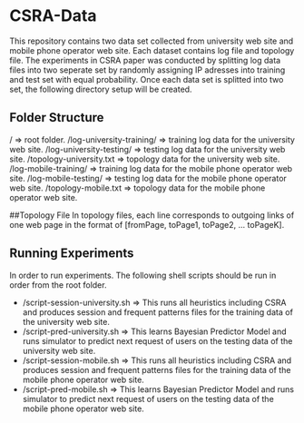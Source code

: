 # CSRA-Data

This repository contains two data set collected from university web site and mobile phone operator web site. Each dataset contains log file and topology file. The experiments
in CSRA paper was conducted by splitting log data files into two seperate set by randomly assigning IP adresses into training and test set with equal probability. Once each data 
set is splitted into two set, the following directory setup will be created.

## Folder Structure
/ => root folder.
/log-university-training/ => training log data for the university web site.
/log-university-testing/ => testing log data for the university web site.
/topology-university.txt  => topology data for the university web site. 
/log-mobile-training/ => training log data for the mobile phone operator web site.
/log-mobile-testing/ => testing log data for the mobile phone operator web site.
/topology-mobile.txt => topology data for the mobile phone operator web site.

##Topology File
In topology files, each line corresponds to outgoing links of one web page in the format of [fromPage, toPage1, toPage2, ... toPageK].

## Running Experiments
In order to run experiments. The following shell scripts should be run in order from the root folder.

* /script-session-university.sh => This runs all heuristics including CSRA and produces session and frequent patterns files for the training data of the university web site.
* /script-pred-university.sh => This learns Bayesian Predictor Model and runs simulator to predict next request of users on the testing data of the university web site.
* /script-session-mobile.sh => This runs all heuristics including CSRA and produces session and frequent patterns files for the training data of the mobile phone operator web site.
* /script-pred-mobile.sh => This learns Bayesian Predictor Model and runs simulator to predict next request of users on the testing data of the mobile phone operator web site.








